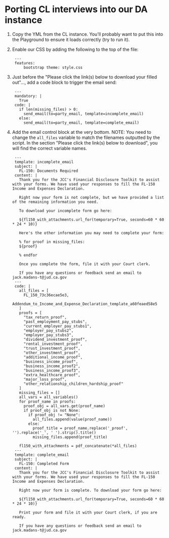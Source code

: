 # Porting CL interviews into our DA instance

1. Copy the YML from the CL instance. You'll probably want to put this into the Playground to ensure it loads correctly (try to run it).

2. Enable our CSS by adding the following to the top of the file:

        ---
        features:
            bootstrap theme: style.css

3. Just before the "Please click the link(s) below to download your filled out"..., add a code block to trigger the email send:

        ---
        mandatory: |
          True
        code: |
          if len(missing_files) > 0:
            send_email(to=party_email, template=incomplete_email)
          else:
            send_email(to=party_email, template=complete_email)

4. Add the email control block at the very bottom. NOTE: You need to change the `all_files` variable to match the filenames outputted by the script. In the section "Please click the link(s) below to download", you will find the correct variable names.

        ---
        template: incomplete_email
        subject: |
          FL-150: Documents Required
        content: |
          Thank you for the JCC's Financial Disclosure Toolkit to assist with your forms. We have used your responses to fill the FL-150 Income and Expenses Declaration.

          Right now your form is not complete, but we have provided a list of the remaining information you need.

          To download your incomplete form go here:

          ${fl150_with_attachments.url_for(temporary=True, seconds=60 * 60 * 24 * 10)}

          Here's the other information you may need to complete your form:

          % for proof in missing_files:
          ${proof}

          % endfor

          Once you complete the form, file it with your Court clerk.

          If you have any questions or feedback send an email to jack.madans-t@jud.ca.gov
        ---
        code: |
          all_files = [
            FL_150_73c36ecae5e3,
            Addendum_to_Income_and_Expense_Declaration_template_a60feaed58e5
          ]
          proofs = [
            "tax_return_proof",
            "past_employment_pay_stubs",
            "current_employer_pay_stubs1",
            "employer_pay_stubs2",
            "employer_pay_stubs3",
            "dividend_investment_proof",
            "rental_investment_proof",
            "trust_investment_proof",
            "other_investment_proof",
            "additional_income_proof",
            "business_income_proof",
            "business_income_proof2",
            "business_income_proof3",
            "extra_healthcare_proof",
            "major_loss_proof",
            "other_relationship_children_hardship_proof"
          ]
          missing_files = []
          all_vars = all_variables()
          for proof_name in proofs:
            proof_obj = all_vars.get(proof_name)
            if proof_obj is not None:
              if proof_obj != "None":
                all_files.append(value(proof_name))
              else:
                proof_title = proof_name.replace('_proof', '').replace('_', ' ').strip().title()
                missing_files.append(proof_title)

          fl150_with_attachments = pdf_concatenate(*all_files)
        ---
        template: complete_email
        subject: |
          FL-150: Completed Form
        content: |
          Thank you for the JCC's Financial Disclosure Toolkit to assist with your forms. We have used your responses to fill the FL-150 Income and Expenses Declaration.

          Right now your form is complete. To download your form go here:

          ${fl150_with_attachments.url_for(temporary=True, seconds=60 * 60 * 24 * 10)}

          Print your form and file it with your Court clerk, if you are ready.

          If you have any questions or feedback send an email to jack.madans-t@jud.ca.gov

